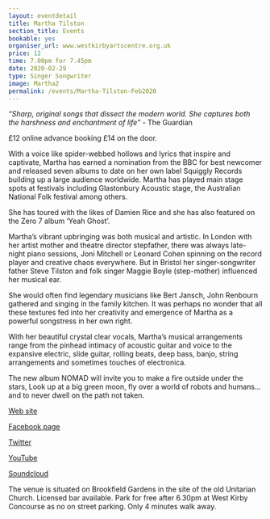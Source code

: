 ```yaml
---
layout: eventdetail
title: Martha Tilston
section_title: Events
bookable: yes
organiser_url: www.westkirbyartscentre.org.uk
price: 12
time: 7.00pm for 7.45pm
date: 2020-02-29
type: Singer Songwriter
image: Martha2
permalink: /events/Martha-Tilston-Feb2020
---
```


_“Sharp, original songs that dissect the modern world.
She captures both the harshness and enchantment of life”_ - The Guardian

£12 online advance booking £14 on the door.

With a voice like spider-webbed hollows and lyrics that inspire and captivate, Martha has earned a nomination from the BBC for best newcomer and released seven albums to date on her own label
Squiggly Records building up a large audience worldwide. Martha has played main stage spots at festivals including Glastonbury Acoustic stage, the Australian National Folk festival among others.

She has toured with the likes of Damien Rice and she has also featured on the Zero 7 album ‘Yeah Ghost’.


Martha’s vibrant upbringing was both musical and artistic. In London with her artist mother and theatre director stepfather, there was always late-night piano sessions, Joni Mitchell or Leonard Cohen spinning on the record player and creative chaos everywhere. But in Bristol her singer-songwriter father Steve Tilston and folk singer Maggie Boyle (step-mother) influenced her musical ear.

She would often find legendary musicians like Bert Jansch, John Renbourn gathered and singing in the family kitchen. It was perhaps no wonder that all these textures fed into her creativity and emergence of Martha as a powerful songstress in her own right.


With her beautiful crystal clear vocals, Martha’s musical arrangements range from the pinhead intimacy of acoustic guitar and voice to the expansive electric, slide guitar, rolling beats, deep bass, banjo, string arrangements and sometimes touches of electronica.


The new album NOMAD will invite you to make a fire outside under the stars, Look up at a big green moon, fly over a world of robots and humans... and to never dwell on the path not taken.

[Web site](http://www.marthatilston.co.uk)

[Facebook page](https://www.facebook.com/marthatilston/)

[Twitter](https://twitter.com/marthatilston)

[YouTube](https://www.youtube.com/user/squigglyrecords)

[Soundcloud](https://soundcloud.com/marthatilston)

The venue is situated on Brookfield Gardens in the site of the old Unitarian Church. Licensed bar available. Park for free after 6.30pm at West Kirby Concourse as no on street parking. Only 4 minutes walk away.
